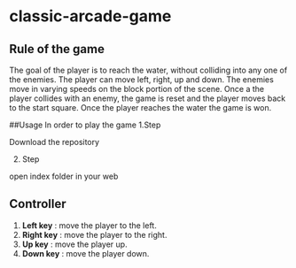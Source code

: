 # classic-arcade-game


## Rule of the game

The goal of the player is to reach the water,
without colliding into any one of the enemies. The player can move left, right, up and down. The enemies move
in varying speeds on the block portion of the scene. Once a the player collides with an enemy, the game
is reset and the player moves back to the start square. Once the player reaches the water the game is won.

##Usage
In order to play the game
1.Step

Download the repository

2. Step

open index folder in your web



## Controller

1. **Left key** : move the player to the left.
2. **Right key** : move the player to the right.
3. **Up key** : move the player up.
4. **Down key** : move the player down.
